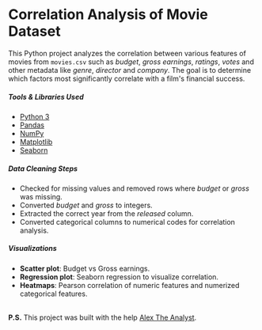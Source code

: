 # Correlation Analysis of Movie Dataset
This Python project analyzes the correlation between various features of movies from `movies.csv` such as *budget*, *gross earnings*, *ratings*, *votes* and other metadata like *genre*, *director* and *company*. The goal is to determine which factors most significantly correlate with a film's financial success.

##### Tools & Libraries Used

- [Python 3](https://www.python.org/)
- [Pandas](https://pandas.pydata.org/)
- [NumPy](https://numpy.org/)
- [Matplotlib](https://matplotlib.org/)
- [Seaborn](https://seaborn.pydata.org/)

##### Data Cleaning Steps

+ Checked for missing values and removed rows where *budget* or *gross* was missing.
+ Converted *budget* and *gross* to integers.
+ Extracted the correct year from the *released* column.
+ Converted categorical columns to numerical codes for correlation analysis.

##### Visualizations

+ **Scatter plot**: Budget vs Gross earnings.
+ **Regression plot**: Seaborn regression to visualize correlation.
+ **Heatmaps**: Pearson correlation of numeric features and numerized categorical features.<br><br>

**P.S.** This project was built with the help [Alex The Analyst](https://www.youtube.com/@AlexTheAnalyst).
